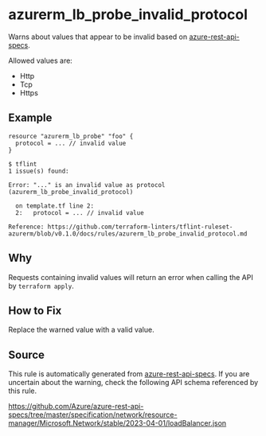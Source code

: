 <!--- This file generated by `tools/apispec-rule-gen/main.go`. DO NOT EDIT --->

# azurerm_lb_probe_invalid_protocol

Warns about values that appear to be invalid based on [azure-rest-api-specs](https://github.com/Azure/azure-rest-api-specs).

Allowed values are:
- Http
- Tcp
- Https

## Example

```hcl
resource "azurerm_lb_probe" "foo" {
  protocol = ... // invalid value
}
```

```
$ tflint
1 issue(s) found:

Error: "..." is an invalid value as protocol (azurerm_lb_probe_invalid_protocol)

  on template.tf line 2:
  2:   protocol = ... // invalid value

Reference: https://github.com/terraform-linters/tflint-ruleset-azurerm/blob/v0.1.0/docs/rules/azurerm_lb_probe_invalid_protocol.md

```

## Why

Requests containing invalid values will return an error when calling the API by `terraform apply`.

## How to Fix

Replace the warned value with a valid value.

## Source

This rule is automatically generated from [azure-rest-api-specs](https://github.com/Azure/azure-rest-api-specs). If you are uncertain about the warning, check the following API schema referenced by this rule.

https://github.com/Azure/azure-rest-api-specs/tree/master/specification/network/resource-manager/Microsoft.Network/stable/2023-04-01/loadBalancer.json
